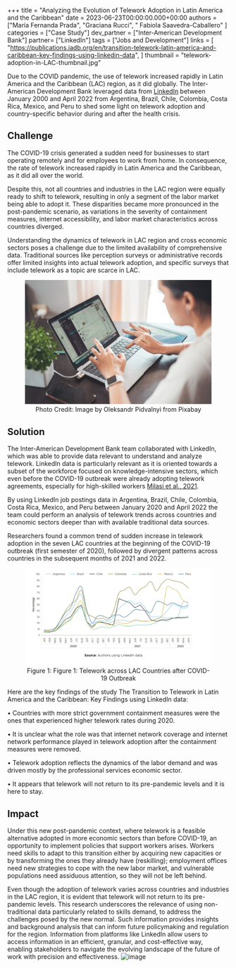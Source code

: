 +++
title = "Analyzing the Evolution of Telework Adoption in Latin America and the Caribbean"
date = 2023-06-23T00:00:00.000+00:00
authors = ["María Fernanda Prada", "Graciana Rucci", " Fabiola Saavedra-Caballero" ]
categories = ["Case Study"]
dev_partner = ["Inter-American Development Bank"]
partner= ["LinkedIn"]
tags = ["Jobs and Development"]
links = [
    "https://publications.iadb.org/en/transition-telework-latin-america-and-caribbean-key-findings-using-linkedin-data",
]
thumbnail = "telework-adoption-in-LAC-thumbnail.jpg"

Due to the COVID pandemic, the use of telework increased rapidly in Latin America and the Caribbean (LAC) region, as it did globally. The Inter-American Development Bank leveraged data from [LinkedIn](https://economicgraph.linkedin.com) between January 2000 and April 2022 from Argentina, Brazil, Chile, Colombia, Costa Rica, Mexico, and Peru to shed some light on telework adoption and country-specific behavior during and after the health crisis.

## Challenge
The COVID-19 crisis generated a sudden need for businesses to start operating remotely and for employees to work from home. In consequence, the rate of telework increased rapidly in Latin America and the Caribbean, as it did all over the world. 

Despite this, not all countries and industries in the LAC region were equally ready to shift to telework, resulting in only a segment of the labor market being able to adopt it. These disparities became more pronounced in the post-pandemic scenario, as variations in the severity of containment measures, internet accessibility, and labor market characteristics across countries diverged. 

Understanding the dynamics of telework in LAC region and cross economic sectors poses a challenge due to the limited availability of comprehensive data. Traditional sources like perception surveys or administrative records offer limited insights into actual telework adoption, and specific surveys that include telework as a topic are scarce in LAC.

<figure align="center">
    <img src="telework-adoption-in-LAC-thumbnail.jpg"/>
    <figcaption>
        <center>
		Photo Credit: Image by Oleksandr Pidvalnyi from Pixabay
		</center>
    </figcaption>
</figure>



## Solution
The Inter-American Development Bank team collaborated with LinkedIn, which was able to provide data relevant to understand and analyze telework. LinkedIn data is particularly relevant as it is oriented towards a subset of the workforce focused on knowledge-intensive sectors, which even before the COVID-19 outbreak were already adopting telework agreements, especially for high-skilled workers [Milasi et al., 2021](https://www.oecd-ilibrary.org/economics/telework-before-the-covid-19-pandemic_d5e42dd1-en#:~:text=Trends%20and%20drivers%20of%20differences%20across%20the%20EU,-This%20paper%20provides&text=Descriptive%20evidence%20shows%20that%20before,big%20differences%20across%20EU%20countries).

By using LinkedIn job postings data in Argentina, Brazil, Chile, Colombia, Costa Rica, Mexico, and Peru between January 2020 and April 2022 the team could perform an analysis of telework trends across countries and economic sectors deeper than with available traditional data sources. 

Researchers found a common trend of sudden increase in telework adoption in the seven LAC countries at the beginning of the COVID-19 outbreak (first semester of 2020), followed by divergent patterns across countries in the subsequent months of 2021 and 2022.

<figure align="center">
    <img src="telework-adoption-in-LAC-figure1.png"/>
    <figcaption>
        <center>
		Figure 1: Figure 1: Telework across LAC Countries after COVID-19 Outbreak
		</center>
    </figcaption>
</figure>


Here are the key findings of the study The Transition to Telework in Latin America and the Caribbean: Key Findings using LinkedIn data:

•	Countries with more strict government containment measures were the ones that experienced higher telework rates during 2020.

•	It is unclear what the role was that internet network coverage and internet network performance played in telework adoption after the containment measures were removed.

•	Telework adoption reflects the dynamics of the labor demand and was driven mostly by the professional services economic sector.

•	It appears that telework will not return to its pre-pandemic levels and it is here to stay.

## Impact
Under this new post-pandemic context, where telework is a feasible alternative adopted in more economic sectors than before COVID-19, an opportunity to implement policies that support workers arises. Workers need skills to adapt to this transition either by acquiring new capacities or by transforming the ones they already have (reskilling); employment offices need new strategies to cope with the new labor market, and vulnerable populations need assiduous attention, so they will not be left behind.

Even though the adoption of telework varies across countries and industries in the LAC region, it is evident that telework will not return to its pre-pandemic levels. This research underscores the relevance of using non-traditional data particularly related to skills demand, to address the challenges posed by the new normal. Such information provides insights and background analysis that can inform future policymaking and regulation for the region. Information from platforms like LinkedIn allow users to access information in an efficient, granular, and cost-effective way, enabling stakeholders to navigate the evolving landscape of the future of work with precision and effectiveness.
![image](https://github.com/datapartnership/datapartnership.github.io/assets/128120281/c9bcaa65-a8b4-42fd-99f9-3888da4dd070)

